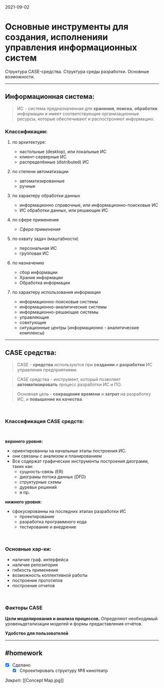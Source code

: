 2021-09-02

# Основные инструменты для создания, исполненияи управления информационных систем

Структура CASE-средства. Структура среды разработки. Основные возможности.

---

## Информационная система:
>ИС - система предназначенная для **хранения**, **поиска**, **обработки** информации и имеет соответствующие организационные ресурсы, которые обеспечивают и распостроняют информацию.

### Классификации:

1. по архитектуре:
    - настольные (desktop), или локальные ИС
    - клиент-серверные ИС
    - распределённые (distributed) ИС

2. по степени автоматизации
    - автоматизированные
    - ручные

3. по характеру обработки данных
    - информационно справочные, или информационно-поисковые ИС
    - ИС обработки данных, или решающие ИС

4. по сфере применения
    - *Сфера применения*

5. по охвату задач (маштабности)
    - персональная ИС
    - групповая ИС

6. по назначению 
    - сбор информации
    - Храние информации
    - Обработка информации

7. по характеру использования информации
   - информационно-поисковые системы
   - информационно-аналитические системы
   - информационно-решающие системы
   - управляющие
   - советующие
   - ситуационные центры (информационно - аналитические комплексы)

---

## CASE средства:

>CASE - **средства** используются при **создании** и **разработки** ИС управления предприятиями.

>CASE средства - инструмент, который позволяет **автоматизировать** процесс разработки ИС и ПО.

>Основная цель - **сокращение времени** и **затрат** на разработку ИС, и **повышение их качества**.
<br>

### Классификация CASE средств:
<br>

**верхнего уровня:**
  - ориентированны на начальные этапы построения ИС.
  - они связаны с анализом и планированием
  - Все содержат графические инструменты построения диограмм, таких как:
    - сущность-связь (ER)
    - диограмы потока данных (DFD)
    - структурные схемы
    - дуревья решений
    - и пр.

**нижнего уровня:**
   - сфокусированны на последних этапах разработки ИС
     - проектирование
     - разработка программного кода
     - тестирование и внедрение
<br>

### Основные хар-ки:
- наличие граф. интерфейса
- наличие репозитория
- гибкость применения
- возможность коллективной работы
- построение прототипов
- построение отчетов
<br>

### Факторы CASE 

**Цели моделирования и анализа процессов.**
Определяют необходимый уровеньдетализации моделей
и формы предаставления отчётов.

**Удобство для пользователей**

---

##    #homework 

- [x]  Сделано
	- [x]  Cпроектировать структуру №8 кинотеатр

*Закреп:*
[[Concept Map.jpg]]

